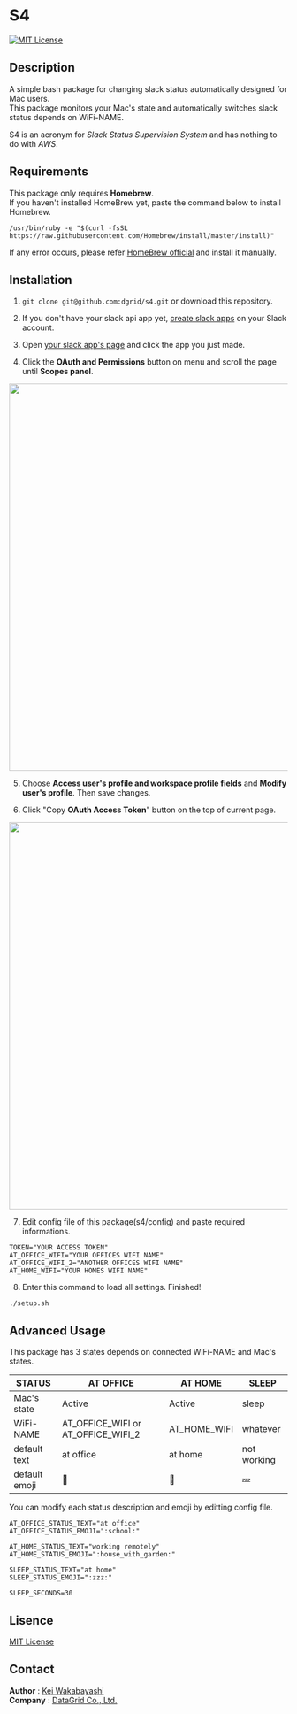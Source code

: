 # S4
[![MIT License](http://img.shields.io/badge/license-MIT-blue.svg?style=flat)](License)

## Description
A simple bash package for changing slack status automatically designed for Mac users.  
This package monitors your Mac's state and automatically switches slack status depends on WiFi-NAME.  

S4 is an acronym for *Slack Status Supervision System* and has nothing to do with *AWS*.


## Requirements
This package only requires **Homebrew**.  
If you haven't installed HomeBrew yet, paste the command below to install Homebrew.
```
/usr/bin/ruby -e "$(curl -fsSL https://raw.githubusercontent.com/Homebrew/install/master/install)"
```
If any error occurs, please refer [HomeBrew official](https://brew.sh/) and install it manually.

## Installation
1. `git clone git@github.com:dgrid/s4.git` or download this repository.

2. If you don't have your slack api app yet, [create slack apps](https://api.slack.com/slack-apps#creating_apps) on your Slack account.  

3. Open [your slack app's page](https://api.slack.com/apps) and click the app you just made.  

4. Click the **OAuth and Permissions** button on menu and scroll the page until **Scopes panel**.  

<img src="../images/scopes.png" width="700px">

5. Choose **Access user's profile and workspace profile fields** and **Modify user's profile**. Then save changes.

6. Click "Copy **OAuth Access Token**" button on the top of current page.

<img src="../images/access_token.png" width="700px">

7. Edit config file of this package(s4/config) and paste required informations.
```
TOKEN="YOUR ACCESS TOKEN"
AT_OFFICE_WIFI="YOUR OFFICES WIFI NAME"
AT_OFFICE_WIFI_2="ANOTHER OFFICES WIFI NAME"
AT_HOME_WIFI="YOUR HOMES WIFI NAME"
```

8. Enter this command to load all settings. Finished!
```
./setup.sh
```

## Advanced Usage
This package has 3 states depends on connected WiFi-NAME and Mac's states.  

| STATUS        | AT OFFICE                          | AT HOME             | SLEEP       |
| ------------- | ---------------------------------- | ------------------- | ----------- |
| Mac's state   | Active                             | Active              | sleep       |
| WiFi-NAME     | AT_OFFICE_WIFI or AT_OFFICE_WIFI_2 | AT_HOME_WIFI        | whatever    |
| default text  | at office                          | at home             | not working |
| default emoji | :school:                           | :house_with_garden: | :zzz:       |

You can modify each status description and emoji by editting config file.  
```
AT_OFFICE_STATUS_TEXT="at office"
AT_OFFICE_STATUS_EMOJI=":school:"

AT_HOME_STATUS_TEXT="working remotely"
AT_HOME_STATUS_EMOJI=":house_with_garden:"

SLEEP_STATUS_TEXT="at home"
SLEEP_STATUS_EMOJI=":zzz:"

SLEEP_SECONDS=30
```

## Lisence
[MIT License](License)

## Contact
**Author** : [Kei Wakabayashi](https://github.com/datagrid-wakabayashi)  
**Company** : [DataGrid Co., Ltd.](https://datagrid.co.jp/)
